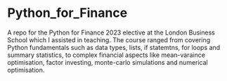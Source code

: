 # Python_for_Finance
A repo for the Python for Finance 2023 elective at the London Business School which I assisted in teaching. The course ranged from covering Python fundamentals such as data types, lists, if statemtns, for loops and summary statistics, to complex financial aspects like mean-varaince optimisation, factor investing, monte-carlo simulations and numerical optimisation.